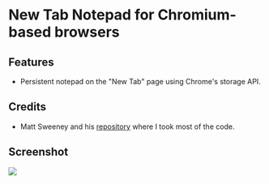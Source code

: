 # New Tab Notepad for Chromium-based browsers

## Features

* Persistent notepad on the "New Tab" page using Chrome's storage API.

## Credits

* Matt Sweeney and his [repository](https://github.com/sweenzor/new-tab-notepad) where I took most of the code.

## Screenshot

![](https://raw.githubusercontent.com/deponian/new-tab-notepad/master/screenshot.png)
